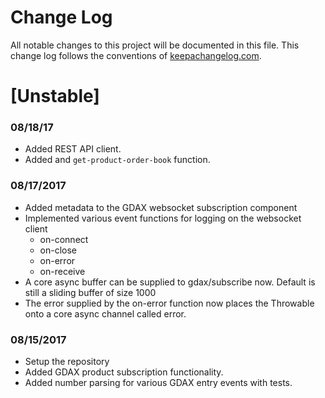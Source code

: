 # Change Log
All notable changes to this project will be documented in this file. This change log follows the conventions of [keepachangelog.com](http://keepachangelog.com/).

# [Unstable]

### 08/18/17
- Added REST API client.
- Added and `get-product-order-book` function.

### 08/17/2017
- Added metadata to the GDAX websocket subscription component
- Implemented various event functions for logging on the websocket client
  - on-connect
  - on-close
  - on-error
  - on-receive
- A core async buffer can be supplied to gdax/subscribe now. Default is still
  a sliding buffer of size 1000
- The error supplied by the on-error function now places the Throwable onto a
  core async channel called error.

### 08/15/2017
- Setup the repository
- Added GDAX product subscription functionality.
- Added number parsing for various GDAX entry events with tests.
